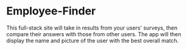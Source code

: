 # Employee-Finder

 This full-stack site will take in results from your users' surveys, then compare their answers with those from other users. The app will then display the name and picture of the user with the best overall match.
